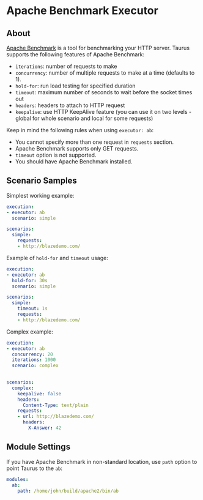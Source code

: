 # Apache Benchmark Executor

## About
[Apache Benchmark](https://httpd.apache.org/docs/2.4/programs/ab.html) is a tool for benchmarking your HTTP server.
Taurus supports the following features of Apache Benchmark:

 - `iterations`: number of requests to make
 - `concurrency`: number of multiple requests to make at a time (defaults to 1).
 - `hold-for`: run load testing for specified duration
 - `timeout`: maximum number of seconds to wait before the socket times out
 - `headers`: headers to attach to HTTP request
 - `keepalive`: use HTTP KeepAlive feature (you can use it on two levels - global for whole scenario and local for some requests)

Keep in mind the following rules when using `executor: ab`:
 - You cannot specify more than one request in `requests` section.
 - Apache Benchmark supports only GET requests.
 - `timeout` option is not supported.
 - You should have Apache Benchmark installed.

## Scenario Samples

Simplest working example:
```yaml
execution:
- executor: ab
  scenario: simple

scenarios:
  simple:
    requests:
    - http://blazedemo.com/
```

Example of `hold-for` and `timeout` usage:
```yaml
execution:
- executor: ab
  hold-for: 30s
  scenario: simple

scenarios:
  simple:
    timeout: 1s
    requests:
    - http://blazedemo.com/
```

Complex example:
```yaml
execution:
- executor: ab
  concurrency: 20
  iterations: 1000
  scenario: complex
  

scenarios:
  complex:  
    keepalive: false
    headers:
      Content-Type: text/plain
    requests:
    - url: http://blazedemo.com/
      headers:
        X-Answer: 42
```


## Module Settings

If you have Apache Benchmark in non-standard location, use `path` option to point Taurus to the `ab`:

```yaml
modules:
  ab:
    path: /home/john/build/apache2/bin/ab
```
